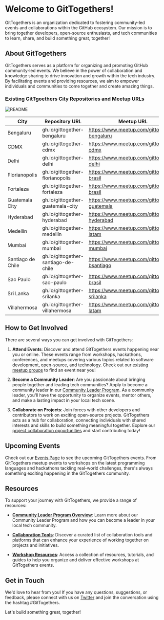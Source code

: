 # Welcome to GitTogethers!

GitTogethers is an organization dedicated to fostering community-led events and collaborations within the GitHub ecosystem. Our mission is to bring together developers, open-source enthusiasts, and tech communities to learn, share, and build something great, together!

## About GitTogethers

GitTogethers serves as a platform for organizing and promoting GitHub community-led events. We believe in the power of collaboration and knowledge sharing to drive innovation and growth within the tech industry. By facilitating events and providing resources, we aim to empower individuals and communities to come together and create amazing things.

### Existing GitTgoethers City Repositories and Meetup URLs

![README](https://github.com/gittogethers/.github/assets/20666190/f600a88d-5a40-4779-a759-7333151aa782)

| City              | Repository URL                       | Meetup URL |
|-------------------|--------------------------------------|------------|
| Bengaluru         | gh.io/gittogether-bengaluru          |   https://www.meetup.com/gittogether-bengaluru         |
| CDMX              | gh.io/gittogether-cdmx               |    https://www.meetup.com/gittogether-cdmx        |
| Delhi             | gh.io/gittogether-delhi              |    https://www.meetup.com/gittogether-delhi       |
| Florianopolis     | gh.io/gittogether-florianopolis      |    https://www.meetup.com/gittogether-brasil      |
| Fortaleza         | gh.io/gittogether-fortaleza          |    https://www.meetup.com/gittogether-brasil     |
| Guatemala City    | gh.io/gittogether-guatemala-city     |    https://www.meetup.com/gittogether-guatemala|
| Hyderabad         | gh.io/gittogether-hyderabad          |    https://www.meetup.com/gittogether-hyderabad        |
| Medellin          | gh.io/gittogether-medellin           |    https://www.meetup.com/gittogether-latam       |
| Mumbai            | gh.io/gittogether-mumbai             |     https://www.meetup.com/gittogether-mumbai       |
| Santiago de Chile | gh.io/gittogether-santiago-de-chile  |     https://www.meetup.com/gittogether-bsantiago       |
| Sao Paulo         | gh.io/gittogether-sao-paulo          |     https://www.meetup.com/gittogether-brasil       |
| Sri Lanka     | gh.io/gittogether-srilanka         |     https://www.meetup.com/gittogether-srilanka     |
| Villahermosa      | gh.io/gittogether-villahermosa       |     https://www.meetup.com/gittogether-latam|

## How to Get Involved

There are several ways you can get involved with GitTogethers:

1. **Attend Events**: Discover and attend GitTogethers events happening near you or online. These events range from workshops, hackathons, conferences, and meetups covering various topics related to software development, open-source, and technology. Check out our [existing meetup groups](https://gittogethers.org/meetups) to find an event near you!

2. **Become a Community Leader**: Are you passionate about bringing people together and leading tech communities? Apply to become a community leader in our [Community Leader Program](https://gittogethers.org/community-leaders). As a community leader, you'll have the opportunity to organize events, mentor others, and make a lasting impact in your local tech scene.

3. **Collaborate on Projects**: Join forces with other developers and contributors to work on exciting open-source projects. GitTogethers acts as a hub for collaboration, connecting individuals with shared interests and skills to build something meaningful together. Explore our [project collaboration opportunities](https://gittogethers.org/projects) and start contributing today!

## Upcoming Events

Check out our [Events Page](https://www.meetup.com/pro/github-virtual-meetup/) to see the upcoming GitTogethers events. From GitTogethers meetup events to workshops on the latest programming languages and hackathons tackling real-world challenges, there's always something exciting happening in the GitTogethers community.

## Resources

To support your journey with GitTogethers, we provide a range of resources:

- **[Community Leader Program Overview](https://gittogethers.org/community-leaders)**: Learn more about our Community Leader Program and how you can become a leader in your local tech community.

- **[Collaboration Tools](https://gittogethers.org/collaboration-tools)**: Discover a curated list of collaboration tools and platforms that can enhance your experience of working together on projects and initiatives.

- **[Workshop Resources](https://gittogethers.org/workshop-resources)**: Access a collection of resources, tutorials, and guides to help you organize and deliver effective workshops at GitTogethers events.

## Get in Touch

We'd love to hear from you! If you have any questions, suggestions, or feedback, please connect with us on [Twitter](https://twitter.com/githubcommunity) and join the conversation using the hashtag #GitTogethers.

Let's build something great, together!
